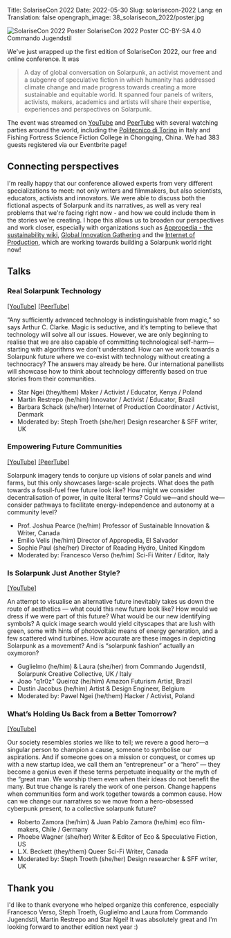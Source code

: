 Title: SolariseCon 2022
Date: 2022-05-30
Slug: solarisecon-2022
Lang: en
Translation: false
opengraph_image: 38_solarisecon_2022/poster.jpg

![SolariseCon 2022 Poster](/images/38_solarisecon_2022/poster.jpg)
SolariseCon 2022 Poster CC-BY-SA 4.0 Commando Jugendstil

We've just wrapped up the first edition of SolariseCon 2022, our free and online conference. It was

> A day of global conversation on Solarpunk, an activist movement and a subgenre of speculative fiction in which humanity has addressed climate change and made progress towards creating a more sustainable and equitable world. It spanned four panels of writers, activists, makers, academics and artists will share their expertise, experiences and perspectives on Solarpunk.

The event was streamed on [YouTube](https://www.youtube.com/playlist?list=PLAw942nIlufgHL3bkp2Y5ZW7wLnY--sdW) and [PeerTube](https://tube.tchncs.de/c/future_fiction/videos) with several watching parties around the world, including the [Politecnico di Torino](https://www.polito.it/?lang=en) in Italy and Fishing Fortress Science Fiction College in Chongqing, China. We had 383 guests registered via our Eventbrite page!

## Connecting perspectives

I'm really happy that our conference allowed experts from very different specializations to meet: not only writers and filmmakers, but also scientists, educators, activists and innovators. We were able to discuss both the fictional aspects of Solarpunk and its narratives, as well as very real problems that we're facing right now - and how we could include them in the stories we're creating. I hope this allows us to broaden our perspectives and work closer, especially with organizations such as [Appropedia - the sustainability wiki](https://www.appropedia.org/Welcome_to_Appropedia), [Global Innovation Gathering](https://globalinnovationgathering.org/) and the [Internet of Production](https://www.internetofproduction.org/), which are working towards building a Solarpunk world right now!

## Talks

### Real Solarpunk Technology
[[YouTube]](https://www.youtube.com/watch?v=R5o2SXBlQ9A&list=PLAw942nIlufgHL3bkp2Y5ZW7wLnY--sdW&index=1) [[PeerTube]](https://tube.tchncs.de/w/dckMS3s8t4iQ1DRMDdBk94)

“Any sufficiently advanced technology is indistinguishable from magic,” so says Arthur C. Clarke. Magic is seductive, and it’s tempting to believe that technology will solve all our issues. However, we are only beginning to realise that we are also capable of committing technological self-harm—starting with algorithms we don’t understand. How can we work towards a Solarpunk future where we co-exist with technology without creating a technocracy? The answers may already be here. Our international panellists will showcase how to think about technology differently based on true stories from their communities.  

- Star Ngei (they/them) Maker / Activist / Educator, Kenya / Poland
- Martin Restrepo (he/him) Innovator / Activist / Educator, Brazil
- Barbara Schack (she/her) Internet of Production Coordinator / Activist, Denmark
- Moderated by: Steph Troeth (she/her) Design researcher & SFF writer, UK

### Empowering Future Communities
[[YouTube]](https://www.youtube.com/watch?v=x-KAjLCLaEE&list=PLAw942nIlufgHL3bkp2Y5ZW7wLnY--sdW&index=2) [[PeerTube]](https://tube.tchncs.de/w/gtAWuNwUGVAvcLyMYkDCj6)
 
Solarpunk imagery tends to conjure up visions of solar panels and wind farms, but this only showcases large-scale projects. What does the path towards a fossil-fuel free future look like? How might we consider decentralisation of power, in quite literal terms? Could we—and should we—consider pathways to facilitate energy-independence and autonomy at a community level?

 - Prof. Joshua Pearce (he/him) Professor of Sustainable Innovation & Writer, Canada
 - Emilio Velis (he/him) Director of Appropedia, El Salvador
 - Sophie Paul (she/her) Director of Reading Hydro, United Kingdom
 - Moderated by: Francesco Verso (he/him) Sci-Fi Writer / Editor, Italy


### Is Solarpunk Just Another Style?
[[YouTube]](https://www.youtube.com/watch?v=U20OFV-M8V0&list=PLAw942nIlufgHL3bkp2Y5ZW7wLnY--sdW&index=3)

An attempt to visualise an alternative future inevitably takes us down the route of aesthetics — what could this new future look like? How would we dress if we were part of this future? What would be our new identifying symbols?  A quick image search would yield cityscapes that are lush with green, some with hints of photovoltaic means of energy generation, and a few scattered wind turbines. How accurate are these images in depicting Solarpunk as a movement? And is “solarpunk fashion” actually an oxymoron? 

- Guglielmo (he/him) & Laura (she/her) from Commando Jugendstil, Solarpunk Creative Collective, UK / Italy
- Joao "q1r0z" Queiroz (he/him) Amazon Futurism Artist, Brazil
- Dustin Jacobus (he/him) Artist & Design Engineer, Belgium
- Moderated by: Pawel Ngei (he/them) Hacker / Activist, Poland

### What’s Holding Us Back from a Better Tomorrow?
[[YouTube]](https://www.youtube.com/watch?v=EqQhoWbM1z0&list=PLAw942nIlufgHL3bkp2Y5ZW7wLnY--sdW&index=4)

Our society resembles stories we like to tell; we revere a good hero—a singular person to champion a cause, someone to symbolise our aspirations. And if someone goes on a mission or conquest, or comes up with a new startup idea, we call them an “entrepreneur” or a “hero” — they become a genius even if these terms perpetuate inequality or the myth of the “great man. We worship them even when their ideas do not benefit the many. But true change is rarely the work of one person. Change happens when communities form and work together towards a common cause.  How can we change our narratives so we move from a hero-obsessed cyberpunk present, to a collective solarpunk future? 

 - Roberto Zamora (he/him) & Juan Pablo Zamora (he/him) eco film-makers, Chile / Germany
 - Phoebe Wagner (she/her) Writer & Editor of Eco & Speculative Fiction, US
 - L.X. Beckett (they/them) Queer Sci-Fi Writer, Canada
 - Moderated by: Steph Troeth (she/her) Design researcher & SFF writer, UK

## Thank you

I'd like to thank everyone who helped organize this conference, especially Francesco Verso, Steph Troeth, Guglielmo and Laura from Commando Jugendstil, Martin Restrepo and Star Ngei! It was absolutely great and I'm looking forward to another edition next year :)